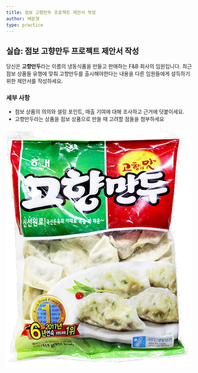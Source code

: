 ```yaml
---
title: 점보 고향만두 프로젝트 제안서 작성
author: 배문형
type: practice
---
```


## 실습: 점보 고향만두 프로젝트 제안서 작성

당신은 **고향만두**라는 이름의 냉동식품을 만들고 판매하는 F&B 회사의 임원입니다. 최근 점보 상품들 유행에 맞춰 고향만두를 출시해야한다는 내용을 다른 임원들에게 설득하기 위한 제안서를 작성하세요.

### 세부 사항

- 점보 상품의 의의와 셀링 포인트, 매출 기여에 대해 조사하고 근거에 덧붙이세요.
- 고향만두라는 상품을 점보 상품으로 만들 때 고려할 점들을 첨부하세요

![](../attachments/hometown_mandoo.png)